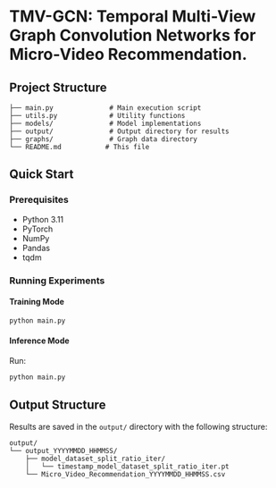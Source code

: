 # TMV-GCN: Temporal Multi-View Graph Convolution Networks for Micro-Video Recommendation.


## Project Structure

```
├── main.py              # Main execution script
├── utils.py             # Utility functions
├── models/              # Model implementations
├── output/              # Output directory for results
├── graphs/              # Graph data directory
└── README.md           # This file
```

## Quick Start

### Prerequisites

- Python 3.11
- PyTorch
- NumPy
- Pandas
- tqdm

### Running Experiments

#### Training Mode
```bash
python main.py
```

#### Inference Mode
Run:
```bash
python main.py
```

## Output Structure

Results are saved in the `output/` directory with the following structure:
```
output/
└── output_YYYYMMDD_HHMMSS/
    ├── model_dataset_split_ratio_iter/
    │   └── timestamp_model_dataset_split_ratio_iter.pt
    └── Micro_Video_Recommendation_YYYYMMDD_HHMMSS.csv
```
